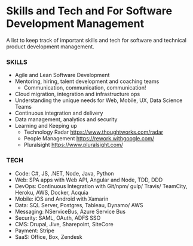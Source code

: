 # Skills and Tech and For Software Development Management
A list to keep track of important skills and tech for software and technical product development management. 

### SKILLS
 
- Agile and  Lean Software Development
- Mentoring, hiring, talent development and coaching teams
	-  Communication, communication, communication!
- Cloud migration, integration and infrastructure ops
- Understanding the unique needs for Web, Mobile, UX, Data Science Teams
- Continuous integration and delivery
- Data management, analytics and security
- Learning and Keeping up
  -  Technology Radar https://www.thoughtworks.com/radar
  -  People Management https://rework.withgoogle.com/
  -  Pluralsight https://www.pluralsight.com/


### TECH

- Code: C#, JS, .NET, Node, Java, Python
- Web: SPA apps with Web API, Angular and Node, TDD, DDD
- DevOps: Continuous Integration with Git/npm/ gulp/ Travis/ TeamCity, Heroku, AWS, Docker, Acquia
- Mobile: iOS and Android with Xamarin 
- Data: SQL Server, Postgres, Tableau, Dynamo/ AWS 
- Messaging: NServiceBus, Azure Service Bus
- Security: SAML, OAuth, ADFS SSO
- CMS: Drupal, Jive, Sharepoint, SiteCore
- Payment: Stripe
- SaaS: Office, Box, Zendesk

